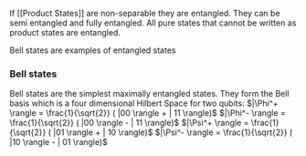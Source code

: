 If [[Product States]] are non-separable they are entangled. They can be semi entangled and fully entangled. All pure states that cannot be written as product states are entangled.

Bell states are examples of entangled states

### Bell states
Bell states are the simplest maximally entangled states. They form the Bell basis which is a four dimensional Hilbert Space for two qubits:
$|\Phi^+ \rangle = \frac{1}{\sqrt{2}} ( |00 \rangle + | 11 \rangle)$ 
$|\Phi^- \rangle = \frac{1}{\sqrt{2}} ( |00 \rangle - | 11 \rangle)$ 
$|\Psi^+ \rangle = \frac{1}{\sqrt{2}} ( |01 \rangle + | 10 \rangle)$ 
$|\Psi^- \rangle = \frac{1}{\sqrt{2}} ( |10 \rangle - | 01 \rangle)$ 
